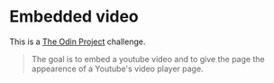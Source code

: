 # Embedded video

This is a [The Odin Project](https://www.theodinproject.com/courses/html5-and-css3/lessons/embedding-images-and-video?ref=lnav) challenge.

> The goal is to embed a youtube video and to give the page the appearence of a Youtube's video player page.